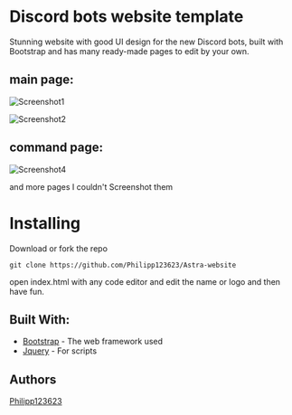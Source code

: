 # Discord bots website template
Stunning website with good UI design for the new Discord bots, built with Bootstrap and has many ready-made pages to edit by your own.

## main page:

![Screenshot1](https://prnt.sc/sI5gMPZoI0Da)

![Screenshot2](https://prnt.sc/CS8Fn0PMJdtX)

## command page:
![Screenshot4](https://prnt.sc/-qkMkEgan9tV)

and more pages I couldn't Screenshot them

# Installing
Download or fork the repo

`git clone https://github.com/Philipp123623/Astra-website`

open index.html with any code editor and edit the name or logo and then have fun.

## Built With: 

* [Bootstrap](https://getbootstrap.com/) - The web framework used
* [Jquery](https://jquery.com/) - For scripts

## Authors

[Philipp123623](https://github.com/Philipp123623/)
